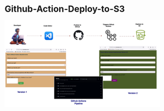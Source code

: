 # Github-Action-Deploy-to-S3 
![alt text](https://github.com/tisanbako/Github-Action-Deploy-S3/blob/main/images/github-Actions.gif)
